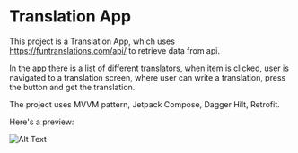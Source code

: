 # Translation App

This project is a Translation App, which uses https://funtranslations.com/api/ to retrieve data from api.

In the app there is a list of different translators, when item is clicked, user is navigated to a translation screen, where user can write a translation, press the button and get the translation.

The project uses MVVM pattern, Jetpack Compose, Dagger Hilt, Retrofit.

Here's a preview:

![Alt Text](https://im2.ezgif.com/tmp/ezgif-2-6e724d17fc.gif)